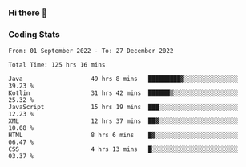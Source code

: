 ### Hi there 👋

<!--
**Girrafeec/girrafeec** is a ✨ _special_ ✨ repository because its `README.md` (this file) appears on your GitHub profile.

Here are some ideas to get you started:

- 🔭 I’m currently working on ...
- 🌱 I’m currently learning ...
- 👯 I’m looking to collaborate on ...
- 🤔 I’m looking for help with ...
- 💬 Ask me about ...
- 📫 How to reach me: ...
- 😄 Pronouns: ...
- ⚡ Fun fact: ...
-->

### Coding Stats
<!--START_SECTION:waka-->

```text
From: 01 September 2022 - To: 27 December 2022

Total Time: 125 hrs 16 mins

Java                   49 hrs 8 mins   █████████▓░░░░░░░░░░░░░░░   39.23 %
Kotlin                 31 hrs 42 mins  ██████▒░░░░░░░░░░░░░░░░░░   25.32 %
JavaScript             15 hrs 19 mins  ███░░░░░░░░░░░░░░░░░░░░░░   12.23 %
XML                    12 hrs 37 mins  ██▓░░░░░░░░░░░░░░░░░░░░░░   10.08 %
HTML                   8 hrs 6 mins    █▓░░░░░░░░░░░░░░░░░░░░░░░   06.47 %
CSS                    4 hrs 13 mins   █░░░░░░░░░░░░░░░░░░░░░░░░   03.37 %
```

<!--END_SECTION:waka-->
